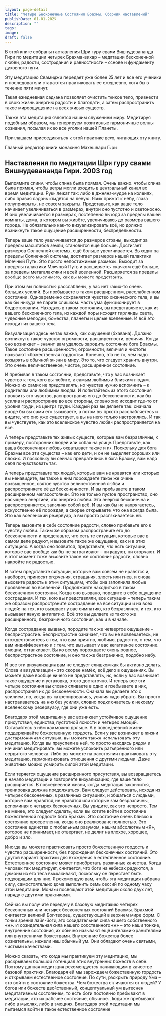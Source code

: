 ```yaml
---
layout: page-detail
title: "Четыре Бесконечные Состояния Брахмы. Сборник наставлений"
publishDate: 01-01-2025
description: ""
tags:
image:
draft: false
---
```


 В этой книге собраны наставления Шри гуру свами Вишнудевананда Гири по медитации четырех Брахма-вихар – медитации бесконечной любви, радости, сострадания и равностности – основе и фундаменту духовного пути.

 Эту медитацию Свамиджи передает уже более 25 лет и все его ученики и последователи стараются практиковать ее ежедневно, хотя бы в течение пяти минут.

 Такая ежедневная садхана позволяет очистить тонкое тело, привнести в свою жизнь энергию радости и благодати, а затем распространить такое мироощущение на всех живых существ.

 Также эта медитация является нашим служением миру. Медитируя подобным образом, мы генерируем позитивные гармоничные волны сознания, посылая их во все уголки нашей Планеты.

 Приглашаем присоединяться к этой практике всех, читающих эту книгу.

 Главный редактор книги монахиня Махешвари Гири
  
  
## Наставления по медитации Шри гуру свами Вишнудевананда Гири. 2003 год

 Выпрямите спину, чтобы спина была прямая. Очень важно, чтобы спина была прямая, чтобы ветры могли входить в центральный канал во время медитации. Руки лежат так: либо в джняна-мудре на коленях, либо правая ладонь кладётся на левую. Язык прижат к нёбу, глаза полуприкрыты, не совсем закрыты. Представьте, как ваше тело начинает увеличиваться в размерах, внутри оно пустотно и светоносно. И оно увеличивается в размерах, постепенно выходя за пределы вашей комнаты, дома, в котором вы живёте, увеличиваясь до размера вашего города. Не обязательно как-то визуализировать всё, но должно возникнуть такое ощущение расширенности, беспредельности.

 Теперь ваше тело увеличивается до размеров страны, выходит за пределы масштабов земли, становится ещё больше. Достигает размеров Солнечной системы, ещё больше увеличивается. Выходит за пределы Солнечной системы, достигает размеров нашей галактики Млечный Путь. Это просто непостижимые размеры. Выходит за пределы галактики Млечный Путь и расширяется скачком ещё больше, за пределы метагалактики и всей вселенной. Расширяется за пределы вообще всего мыслимого, как вы можете представить.

 При этом вы полностью расслаблены, у вас нет каких-то очень больших усилий. Вы пребываете в таком расширенном, расслабленном состоянии. Одновременно сохраняется чувство физического тела, и вы как бы никуда не парите слишком. Часть ума функционирует в бодрствовании. Находясь в таком состоянии, вы представляете, как из вашего бесконечного тела, из каждой поры исходят гирлянды света, чудесные мелодии, божества, планеты и целые вселенные. И всё это исходит из вашего тела.

 Визуализация здесь не так важна, как ощущения (бхавана). Должно возникнуть такое чувство огромности, расширенности, величия. Когда оно возникает – значит, вам удалось зародить состояние бога Брахмы. Такое состояние расширенности, огромности, величия и чистоты называют «божественная гордость». Конечно, это не то, чем надо козырять в обычной жизни в миру. Это то, что следует хранить внутри. Это очень величественное, чистое, расширенное состояние.

 И пребывая в таком состоянии, представьте, что у вас возникает чувство к тем, кого вы любите, к самым любимым близким людям. Можно их самих не представлять, но чувства нужно вспомнить – к родителям или любимым людям. И попытайтесь из этого состояния проявить это чувство, распространив его до бесконечности, как бы усилив и распространив во все стороны, словно оно исходит где-то от уровня груди, из центра груди. Каждый раз вы делаете так: сначала вроде бы вы сами его вызываете, а потом вы просто расслабляетесь и видите, что оно уже существует, а вы на него только настроились. И так вы чувствуете, как это вселенское чувство любви распространяется на всё.

 А теперь представьте тех живых существ, которые вам безразличны, к примеру, посторонних людей или собак на улице. Представьте, как ваша бесконечная любовь охватывает также и их. Поскольку для бога Брахмы все эти существа – как его дети, и он не выделяет хороших или плохих. И поскольку вы сейчас превратились в бога Брахму, вам надо себя почувствовать так.

 А теперь представьте тех людей, которые вам не нравятся или которых вы ненавидите, вы также к ним порождаете такое же очень возвышенное, святое чувство величественной любви и распространяете её до бесконечности. И вы пребываете в таком расширенном мегасостоянии. Это не только пустое пространство, оно насыщено энергией, это энергия любви. Эта энергия бесконечна и распространяется, заполняя собой всё. И вы как бы не напрягаетесь, искусственно её порождая, а скорее открываете, что она всегда была. Это как вселенский резервуар, а вы просто распахиваетесь ей.

 Теперь вызовите в себе состояние радости, словно прибавьте его к чувству любви. Таким же образом распространите его до бесконечности и представьте, что есть те ситуации, которые вас в самом деле радуют, и вызовите такое же ощущение, как и в этих ситуациях. А когда оно появится, представьте, что есть ситуации, которые вас вообще как бы не затрагивают – ни радуют, ни огорчают. И в этот момент тоже вызовите такое же состояние радости, словно накройте их радостью.

 И затем представьте ситуации, которые вам совсем не нравятся и, наоборот, приносят огорчения, страдания, злость или гнев, и снова вызовите радость к этим ситуациям, чтобы она заполнила любые проявления во вселенной. Продолжайте находиться в таком бесконечном состоянии. Когда оно вызвано, породите в себе ощущение сострадания. И тех, кого вы представляли, все ситуации – теперь таким же образом распространите сострадание на все ситуации и на всех людей: на тех, кто вызывает у вас симпатию, кто безразличен, и тех, кто вызывает явную антипатию. Всё это вы делаете из такого же расширенного, безграничного состояния, как и в начале.

 Когда сострадание вызвано, породите так же четвертое ощущение – беспристрастие. Беспристрастие означает, что вы не вовлекаетесь, не отождествляетесь с тем, что вам приятно, любимо, радостно, с тем, что вам индифферентно и с тем, что вызывает у вас негативное состояние, эмоции, отталкивает. Вы ко всему порождаете очень ровное, беспристрастное состояние, и оно так же безгранично, подобно небу.

 И все эти визуализации вам не следует слишком как бы активно делать. Слова и визуализации – это скорее намёк, всё дело в ощущениях. Вы можете даже вообще ничего не представлять, но, если у вас возникает такое ощущение и установка, этого достаточно. И теперь все эти четыре состояния вы словно сливаете в одно и пребываете в них, распространяя их до бесконечности. Сначала вы делаете это с усилием, но, когда вы натренировались, усилия надо убрать. Вы просто настраиваетесь на них без усилия, словно подключаетесь к некоему вселенскому резервуару, где они уже есть.

 Благодаря этой медитации у вас возникает устойчивое ощущение присутствия, единства, пустотной ясности и четырех эмоций. Оставайтесь в нём как можно дольше. А в повседневной жизни поддерживайте божественную гордость. Если у вас возникает в жизни дисгармоничная ситуация, вы можете также использовать эту медитацию. Когда вы преуспели в ней, то просто находясь рядом и начиная медитировать, вы можете успокоить разъярённого или сердитого человека. Либо вы можете на расстоянии практиковать эту медитацию, гармонизировать отношения с другими людьми. Даже животных можно усмирить силой этой медитации.

 Если теряется ощущение расширенного присутствия, вы возвращаетесь в начало медитации и повторяете визуализацию, где ваше тело расширяется. В повседневной жизни, когда медитация закончится, тренировка должна продолжаться. Вам следует действовать, исходя из четырех бесконечных, в различных ситуациях, и общаться с людьми, которые вам нравятся, не нравятся или которые вам безразличны, вспоминая о четырех бесконечных. Вы увидите, как это непросто. Тем не менее, это следует сделать, если вы хотите войти в состояние божественной гордости бога Брахмы. Это состояние очень близко к состоянию просветления, когда оно реализовано полностью. Это состояние единства с глобальным разумом, нашим абсолютным «Я», которое не принимает, не отвергает, не делит на плохое, хорошее, добро и зло.

 Иногда вы можете практиковать просто божественную гордость и чувство расширенности, без порождения бесконечных состояний. Это другой вариант практики для вхождения в естественное состояние. Естественное состояние может приобретать различные качества. Когда человек так медитирует, считается, что боги на небесах радуются, а демоны из его тела выскакивают, поскольку он перестаёт быть подходящим для них. Я рекомендую вам, чтобы эта медитация набрала силу, самостоятельно дома выполнить семь сессий по одному часу этой медитации. Монахи посвящают этой медитации около двух лет, наряду с другими практиками.

 Сейчас вы получите передачу в базовую медитацию четырех бесконечных или четырех бесконечных состояний Брахмы. Брахмой считается великий Бог-творец, существующий в верхнем мире форм. С точки зрения лайя-йоги, это созидательная сила нашего собственного «Я». И созидательная сила нашего собственного «Я» – это наши тонкие, внутренние состояния, их обычно называют ещё ангелами-хранителями или внутренними божествами. Внутренние божества более сознательны, нежели наш обычный ум. Они обладают очень святыми, чистыми качествами.

 Можно сказать, что когда мы практикуем эту медитацию, мы раскрываем большой потенциал этих внутренних божеств в себе. Поэтому данная медитация рекомендуется начинающим в качестве базовой практики. Благодаря ей мы зарождаем божественную гордость и открываем естественное состояние. По сути, раскрыть природу Ума – это войти в состояние божества. Чем божества отличаются от людей? У богов или божеств двойственный, концептуальный ум вытеснен медитативным состоянием, то есть боги постоянно пребывают в медитации, это их рабочее состояние, обычное. Люди же пребывают либо в мыслях, либо в эмоциях. Благодаря этой медитации мы пытаемся войти в такое естественное состояние.

  
